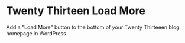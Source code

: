 Twenty Thirteen Load More
========================

Add a "Load More" button to the bottom of your Twenty Thirteeen blog homepage in WordPress
